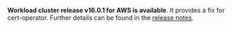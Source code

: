 **Workload cluster release v16.0.1 for AWS is available**. It provides a fix for cert-operator. Further details can be found in the [release notes](https://docs.giantswarm.io/changes/workload-cluster-releases-aws/releases/aws-v16.0.1/).
